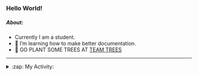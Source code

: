 ### Hello World!

##### About:
- Currently I am a student.
- 🌱 I’m learning how to make better documentation.
- 🌱 GO PLANT SOME TREES AT [TEAM TREES](https://teamtrees.org/)

---
<details>
  <summary>:zap: My Activity:</summary>
  
<!--START_SECTION:waka-->
![Code Time](http://img.shields.io/badge/Code%20Time-1%2C127%20hrs%2042%20mins-blue)

**I'm a Night 🦉** 

```text
🌞 Morning                1197 commits        ██░░░░░░░░░░░░░░░░░░░░░░░   08.53 % 
🌆 Daytime                5156 commits        █████████░░░░░░░░░░░░░░░░   36.74 % 
🌃 Evening                4010 commits        ███████░░░░░░░░░░░░░░░░░░   28.58 % 
🌙 Night                  3669 commits        ███████░░░░░░░░░░░░░░░░░░   26.15 % 
```
📅 **I'm Most Productive on Wednesday** 

```text
Monday                   2160 commits        ████░░░░░░░░░░░░░░░░░░░░░   15.39 % 
Tuesday                  1746 commits        ███░░░░░░░░░░░░░░░░░░░░░░   12.44 % 
Wednesday                3307 commits        ██████░░░░░░░░░░░░░░░░░░░   23.57 % 
Thursday                 1647 commits        ███░░░░░░░░░░░░░░░░░░░░░░   11.74 % 
Friday                   1357 commits        ██░░░░░░░░░░░░░░░░░░░░░░░   09.67 % 
Saturday                 1279 commits        ██░░░░░░░░░░░░░░░░░░░░░░░   09.11 % 
Sunday                   2536 commits        █████░░░░░░░░░░░░░░░░░░░░   18.07 % 
```


📊 **This Week I Spent My Time On** 

```text
🔥 Editors: 
VS Code                  5 hrs 23 mins       █████████████████████████   100.00 % 

🐱‍💻 Projects: 
praise                   4 hrs 41 mins       ██████████████████████░░░   87.14 % 
discord-bot              30 mins             ██░░░░░░░░░░░░░░░░░░░░░░░   09.34 % 
CSF22                    11 mins             █░░░░░░░░░░░░░░░░░░░░░░░░   03.52 % 
```


 Last Updated on 23/05/2023 06:08:02 UTC
<!--END_SECTION:waka-->
</details>
